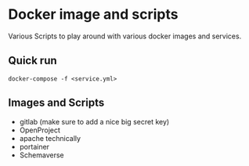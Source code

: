 # Docker image and scripts
Various Scripts to play around with various docker images and services.

## Quick run
`docker-compose -f <service.yml>`

## Images and Scripts
- gitlab (make sure to add a nice big secret key)
- OpenProject
- apache technically
- portainer
- Schemaverse
